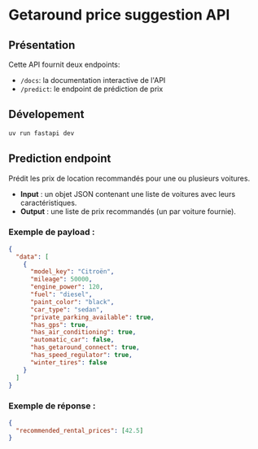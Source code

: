 # Getaround price suggestion API
## Présentation
Cette API fournit deux endpoints:
- `/docs`: la documentation interactive de l'API
- `/predict`: le endpoint de prédiction de prix

## Dévelopement

```bash
uv run fastapi dev
```

## Prediction endpoint

Prédit les prix de location recommandés pour une ou plusieurs voitures.

- **Input** : un objet JSON contenant une liste de voitures avec leurs caractéristiques.
- **Output** : une liste de prix recommandés (un par voiture fournie).

### Exemple de payload :
```json
{
  "data": [
    {
      "model_key": "Citroën",
      "mileage": 50000,
      "engine_power": 120,
      "fuel": "diesel",
      "paint_color": "black",
      "car_type": "sedan",
      "private_parking_available": true,
      "has_gps": true,
      "has_air_conditioning": true,
      "automatic_car": false,
      "has_getaround_connect": true,
      "has_speed_regulator": true,
      "winter_tires": false
    }
  ]
}
```

### Exemple de réponse :
```json
{
  "recommended_rental_prices": [42.5]
}
```
